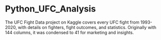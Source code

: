 # Python_UFC_Analysis
The UFC Fight Data project on Kaggle covers every UFC fight from 1993-2020, with details on fighters, fight outcomes, and statistics. Originally with 144 columns, it was condensed to 41 for marketing and insights.

